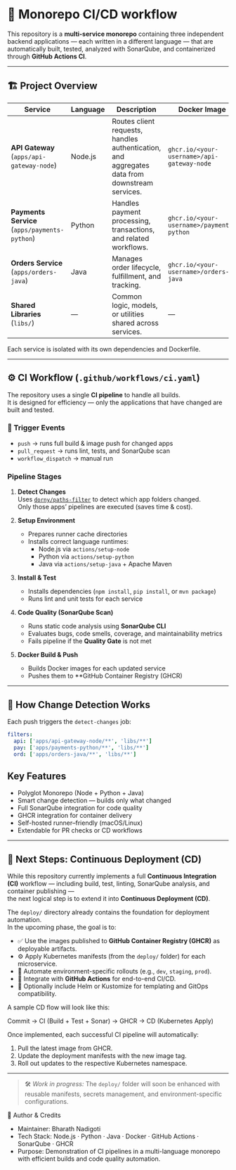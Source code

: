 
# 🧩 Monorepo CI/CD workflow

This repository is a **multi-service monorepo** containing three independent backend applications — each written in a different language — that are automatically built, tested, analyzed with SonarQube, and containerized through **GitHub Actions CI**.

---

## 🏗️ Project Overview

| Service | Language | Description | Docker Image |
|----------|-----------|--------------|---------------|
| **API Gateway** (`apps/api-gateway-node`) | Node.js | Routes client requests, handles authentication, and aggregates data from downstream services. | `ghcr.io/<your-username>/api-gateway-node` |
| **Payments Service** (`apps/payments-python`) | Python | Handles payment processing, transactions, and related workflows. | `ghcr.io/<your-username>/payments-python` |
| **Orders Service** (`apps/orders-java`) | Java | Manages order lifecycle, fulfillment, and tracking. | `ghcr.io/<your-username>/orders-java` |
| **Shared Libraries** (`libs/`) | — | Common logic, models, or utilities shared across services. | — |

Each service is isolated with its own dependencies and Dockerfile.

---

## ⚙️ CI Workflow (`.github/workflows/ci.yaml`)

The repository uses a single **CI pipeline** to handle all builds.  
It is designed for efficiency — only the applications that have changed are built and tested.


### 🔁 Trigger Events
- `push` → runs full build & image push for changed apps
- `pull_request` → runs lint, tests, and SonarQube scan
- `workflow_dispatch` → manual run

###  Pipeline Stages

1. **Detect Changes**  
   Uses [`dorny/paths-filter`](https://github.com/dorny/paths-filter) to detect which app folders changed.  
   Only those apps’ pipelines are executed (saves time & cost).

2. **Setup Environment**  
   - Prepares runner cache directories  
   - Installs correct language runtimes:
     - Node.js via `actions/setup-node`
     - Python via `actions/setup-python`
     - Java via `actions/setup-java` + Apache Maven

3. **Install & Test**  
   - Installs dependencies (`npm install`, `pip install`, or `mvn package`)  
   - Runs lint and unit tests for each service

4. **Code Quality (SonarQube Scan)**  
   - Runs static code analysis using **SonarQube CLI**  
   - Evaluates bugs, code smells, coverage, and maintainability metrics  
   - Fails pipeline if the **Quality Gate** is not met

5. **Docker Build & Push**
   - Builds Docker images for each updated service  
   - Pushes them to **GitHub Container Registry (GHCR)
     
---

## 🧩 How Change Detection Works

Each push triggers the `detect-changes` job:
```yaml
filters:
  api: ['apps/api-gateway-node/**', 'libs/**']
  pay: ['apps/payments-python/**', 'libs/**']
  ord: ['apps/orders-java/**', 'libs/**']
```

## Key Features
   - Polyglot Monorepo (Node + Python + Java)
   - Smart change detection — builds only what changed
   - Full SonarQube integration for code quality
   - GHCR integration for container delivery
   - Self-hosted runner–friendly (macOS/Linux)
   - Extendable for PR checks or CD workflows

---

## 🚀 Next Steps: Continuous Deployment (CD)

While this repository currently implements a full **Continuous Integration (CI)** workflow — including build, test, linting, SonarQube analysis, and container publishing —  
the next logical step is to extend it into **Continuous Deployment (CD)**.

The `deploy/` directory already contains the foundation for deployment automation.  
In the upcoming phase, the goal is to:
- ✅ Use the images published to **GitHub Container Registry (GHCR)** as deployable artifacts.
- ⚙️ Apply Kubernetes manifests (from the `deploy/` folder) for each microservice.
- 🧩 Automate environment-specific rollouts (e.g., `dev`, `staging`, `prod`).
- 🔁 Integrate with **GitHub Actions** for end-to-end CI/CD.
- 🧠 Optionally include Helm or Kustomize for templating and GitOps compatibility.

A sample CD flow will look like this:

Commit → CI (Build + Test + Sonar) → GHCR → CD (Kubernetes Apply)

Once implemented, each successful CI pipeline will automatically:
1. Pull the latest image from GHCR.  
2. Update the deployment manifests with the new image tag.  
3. Roll out updates to the respective Kubernetes namespace.

---

> 🛠️ *Work in progress:* The `deploy/` folder will soon be enhanced with reusable manifests, secrets management, and environment-specific configurations.


🧾 Author & Credits
   - Maintainer: Bharath Nadigoti
   - Tech Stack: Node.js · Python · Java · Docker · GitHub Actions · SonarQube · GHCR
   - Purpose: Demonstration of CI pipelines in a multi-language monorepo with efficient builds and code quality automation.
